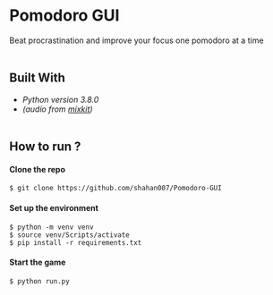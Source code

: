 # Pomodoro GUI
Beat procrastination and improve your focus one pomodoro at a time<br><br>

## Built With
- _Python version 3.8.0_
- _(audio from [mixkit](https://mixkit.co/))_ <br><br>

## How to run ?

#### Clone the repo
```console
$ git clone https://github.com/shahan007/Pomodoro-GUI
```

#### Set up the environment
```console
$ python -m venv venv
$ source venv/Scripts/activate
$ pip install -r requirements.txt
```
#### Start the game
```console
$ python run.py
```
